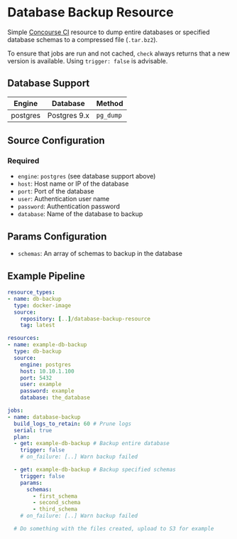 # Database Backup Resource

Simple [Concourse CI](http://concourse.ci/) resource to dump entire databases or specified database schemas to a compressed file (``.tar.bz2``).

To ensure that jobs are run and not cached, ``check`` always returns that a new version is available. Using ``trigger: false`` is advisable.

## Database Support

Engine|Database|Method
---|---|---
postgres|Postgres 9.x|``pg_dump``

## Source Configuration

### Required

* ``engine``: ``postgres`` (see database support above)
* ``host``: Host name or IP of the database
* ``port``: Port of the database
* ``user``: Authentication user name
* ``password``: Authentication password
* ``database``: Name of the database to backup

## Params Configuration

* ``schemas``: An array of schemas to backup in the database

## Example Pipeline

```yml
resource_types:
- name: db-backup
  type: docker-image
  source:
    repository: [..]/database-backup-resource
    tag: latest

resources:
- name: example-db-backup
  type: db-backup
  source:
    engine: postgres
    host: 10.10.1.100
    port: 5432
    user: example
    password: example
    database: the_database

jobs:
- name: database-backup
  build_logs_to_retain: 60 # Prune logs
  serial: true
  plan:
  - get: example-db-backup # Backup entire database
    trigger: false
    # on_failure: [..] Warn backup failed

  - get: example-db-backup # Backup specified schemas
    trigger: false
    params:
      schemas:
        - first_schema
        - second_schema
        - third_schema
    # on_failure: [..] Warn backup failed

  # Do something with the files created, upload to S3 for example
```
